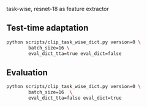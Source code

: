 task-wise, resnet-18 as feature extractor

## Test-time adaptation

```bash
python scripts/clip_task_wise_dict.py version=0 \
        batch_size=16 \
        eval_dict_tta=true eval_dict=false
```

## Evaluation

```bash
python scripts/clip_task_wise_dict.py version=0 \
        batch_size=16  \
        eval_dict_tta=false eval_dict=true
```